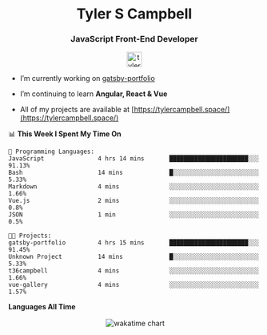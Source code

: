 <h1 align="center">Tyler S Campbell</h1>
<h3 align="center">JavaScript Front-End Developer</h3>
<p align="center">
<a href="https://linkedin.com/in/tyler-campbell36" target="blank"><img align="center" src="https://cdn.jsdelivr.net/npm/simple-icons@3.0.1/icons/linkedin.svg" alt="tyler-campbell36" height="30" width="30" /></a>
</p>

- I’m currently working on [gatsby-portfolio](https://github.com/t36campbell/gatsby-portfolio)

- I’m continuing to learn **Angular, React & Vue**

- All of my projects are available at [https://tylercampbell.space/](https://tylercampbell.space/)

<!--START_SECTION:waka-->
📊 **This Week I Spent My Time On** 

```text
💬 Programming Languages: 
JavaScript               4 hrs 14 mins       ██████████████████████░░░   91.13% 
Bash                     14 mins             █░░░░░░░░░░░░░░░░░░░░░░░░   5.33% 
Markdown                 4 mins              ░░░░░░░░░░░░░░░░░░░░░░░░░   1.66% 
Vue.js                   2 mins              ░░░░░░░░░░░░░░░░░░░░░░░░░   0.8% 
JSON                     1 min               ░░░░░░░░░░░░░░░░░░░░░░░░░   0.5%

🐱‍💻 Projects: 
gatsby-portfolio         4 hrs 15 mins       ██████████████████████░░░   91.45% 
Unknown Project          14 mins             █░░░░░░░░░░░░░░░░░░░░░░░░   5.33% 
t36campbell              4 mins              ░░░░░░░░░░░░░░░░░░░░░░░░░   1.66% 
vue-gallery              4 mins              ░░░░░░░░░░░░░░░░░░░░░░░░░   1.57%

```


<!--END_SECTION:waka-->
**Languages All Time** 
<p align="center">&nbsp;<img align="center" alt="wakatime chart"
src="https://wakatime.com/share/@738aac7f-8868-4bc3-a1df-4c36703ee4b6/f86255e0-cf1e-483e-9ae4-5c0fdb9a56f8.png"/></p>

